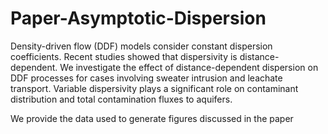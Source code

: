# Paper-Asymptotic-Dispersion
Density-driven flow (DDF) models consider constant dispersion coefficients. Recent studies showed that dispersivity is distance-dependent. 
We investigate the effect of distance-dependent dispersion on DDF processes for cases involving sweater intrusion and leachate transport.
Variable dispersivity plays a significant role on contaminant distribution and total contamination fluxes to aquifers.  

We provide the data used to generate figures discussed in the paper
